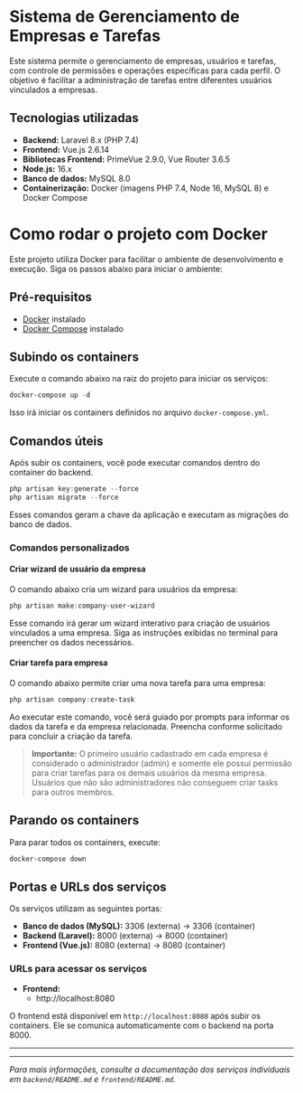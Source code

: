

# Sistema de Gerenciamento de Empresas e Tarefas

Este sistema permite o gerenciamento de empresas, usuários e tarefas, com controle de permissões e operações específicas para cada perfil. O objetivo é facilitar a administração de tarefas entre diferentes usuários vinculados a empresas.

## Tecnologias utilizadas
- **Backend:** Laravel 8.x (PHP 7.4)
- **Frontend:** Vue.js 2.6.14
- **Bibliotecas Frontend:** PrimeVue 2.9.0, Vue Router 3.6.5
- **Node.js:** 16.x
- **Banco de dados:** MySQL 8.0
- **Containerização:** Docker (imagens PHP 7.4, Node 16, MySQL 8) e Docker Compose

# Como rodar o projeto com Docker

Este projeto utiliza Docker para facilitar o ambiente de desenvolvimento e execução. Siga os passos abaixo para iniciar o ambiente:

## Pré-requisitos
- [Docker](https://www.docker.com/get-started) instalado
- [Docker Compose](https://docs.docker.com/compose/install/) instalado

## Subindo os containers

Execute o comando abaixo na raiz do projeto para iniciar os serviços:

```powershell
docker-compose up -d
```

Isso irá iniciar os containers definidos no arquivo `docker-compose.yml`.


## Comandos úteis

Após subir os containers, você pode executar comandos dentro do container do backend. 

```powershell
php artisan key:generate --force 
php artisan migrate --force 
```

Esses comandos geram a chave da aplicação e executam as migrações do banco de dados.

### Comandos personalizados

#### Criar wizard de usuário da empresa

O comando abaixo cria um wizard para usuários da empresa:

```powershell
php artisan make:company-user-wizard
```

Esse comando irá gerar um wizard interativo para criação de usuários vinculados a uma empresa. Siga as instruções exibidas no terminal para preencher os dados necessários.


#### Criar tarefa para empresa

O comando abaixo permite criar uma nova tarefa para uma empresa:

```powershell
php artisan company:create-task
```

Ao executar este comando, você será guiado por prompts para informar os dados da tarefa e da empresa relacionada. Preencha conforme solicitado para concluir a criação da tarefa.

> **Importante:** O primeiro usuário cadastrado em cada empresa é considerado o administrador (admin) e somente ele possui permissão para criar tarefas para os demais usuários da mesma empresa. Usuários que não são administradores não conseguem criar tasks para outros membros.

## Parando os containers

Para parar todos os containers, execute:

```powershell
docker-compose down
```


## Portas e URLs dos serviços

Os serviços utilizam as seguintes portas:

- **Banco de dados (MySQL):** 3306 (externa) → 3306 (container)
- **Backend (Laravel):** 8000 (externa) → 8000 (container)
- **Frontend (Vue.js):** 8080 (externa) → 8080 (container)

### URLs para acessar os serviços

- **Frontend:**
	- http://localhost:8080

O frontend está disponível em `http://localhost:8080` após subir os containers. Ele se comunica automaticamente com o backend na porta 8000.

---

---

*Para mais informações, consulte a documentação dos serviços individuais em `backend/README.md` e `frontend/README.md`.*